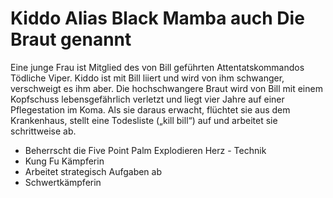# Kiddo Alias Black Mamba auch Die Braut genannt 
Eine junge Frau ist Mitglied des von Bill geführten Attentatskommandos Tödliche Viper. 
Kiddo ist mit Bill liiert und wird von ihm schwanger, verschweigt es ihm aber.
Die hochschwangere Braut wird von Bill mit einem Kopfschuss lebensgefährlich verletzt
und liegt vier Jahre auf einer Pflegestation im Koma.
Als sie daraus erwacht, flüchtet sie aus dem Krankenhaus, 
stellt eine Todesliste („kill bill“) auf und arbeitet sie schrittweise ab.
* Beherrscht die Five Point Palm Explodieren Herz - Technik
* Kung Fu Kämpferin
* Arbeitet strategisch Aufgaben ab
* Schwertkämpferin